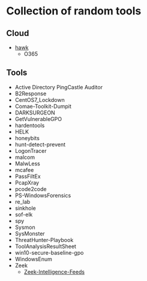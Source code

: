 # Collection of random tools

## Cloud

* [hawk](https://github.com/T0pCyber/hawk)
  * O365

## Tools

* Active Directory PingCastle Auditor
* B2Response
* CentOS7_Lockdown
* Comae-Toolkit-Dumpit
* DARKSURGEON
* GetVulnerableGPO
* hardentools
* HELK
* honeybits
* hunt-detect-prevent
* LogonTracer
* malcom
* MalwLess
* mcafee
* PassFiltEx
* PcapXray
* pcode2code
* PS-WindowsForensics
* re_lab
* sinkhole
* sof-elk
* spy
* Sysmon
* SysMonster
* ThreatHunter-Playbook
* ToolAnalysisResultSheet
* win10-secure-baseline-gpo
* WindowsEnum
* Zeek
  * [Zeek-Intelligence-Feeds](https://github.com/CriticalPathSecurity/Zeek-Intelligence-Feeds)
